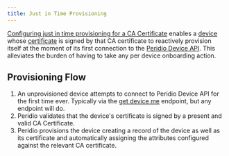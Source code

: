 ```yaml
---
title: Just in Time Provisioning
---
```


[Configuring just in time provisioning for a CA Certificate](ca-certificates#just-in-time-provisioning) enables a [device](devices) whose [certificate](device-certificates) is signed by that CA certificate to reactively provision itself at the moment of its first connection to the [Peridio Device API](../device-api). This alleviates the burden of having to take any per device onboarding action.

## Provisioning Flow

1. An unprovisioned device attempts to connect to Peridio Device API for the first time ever. Typically via the [get device me](../device-api#tag/Devices/paths/~1device~1me/get) endpoint, but any endpoint will do.
2. Peridio validates that the device's certificate is signed by a present and valid CA Certificate.
3. Peridio provisions the device creating a record of the device as well as its certificate and automatically assigning the attributes configured against the relevant CA certificate.
